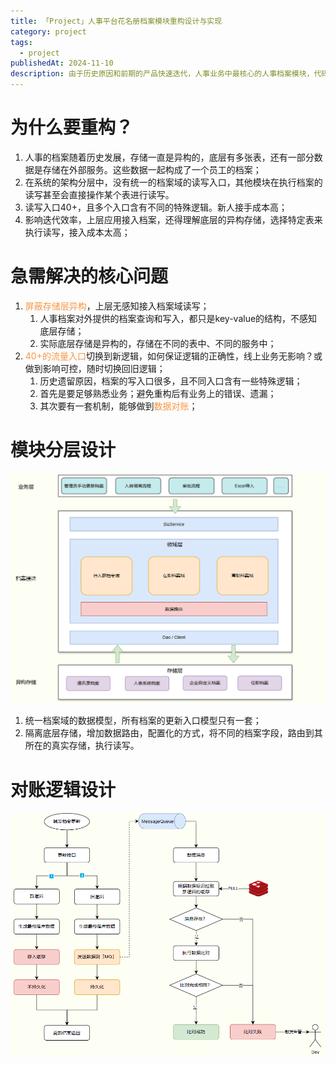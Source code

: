 ```yaml
---
title: 「Project」人事平台花名册档案模块重构设计与实现
category: project
tags:
  - project
publishedAt: 2024-11-10
description: 由于历史原因和前期的产品快速迭代，人事业务中最核心的人事档案模块，代码开始变得越来越腐化，逐渐暴露出各种问题：1. 新人使用、接手、迭代的成本越来越高；2. 代码架构不合理，难以支撑更复杂的产品逻辑。这是这个人事档案重构项目开启的一个背景。
---
```


# 为什么要重构？

1. 人事的档案随着历史发展，存储一直是异构的，底层有多张表，还有一部分数据是存储在外部服务。这些数据一起构成了一个员工的档案；
2. 在系统的架构分层中，没有统一的档案域的读写入口，其他模块在执行档案的读写甚至会直接操作某个表进行读写。
3. 读写入口40+，且多个入口含有不同的特殊逻辑。新人接手成本高；
4. 影响迭代效率，上层应用接入档案，还得理解底层的异构存储，选择特定表来执行读写，接入成本太高；

# 急需解决的核心问题

1. <font color="#f79646">屏蔽存储层异构</font>，上层无感知接入档案域读写；
	1. 人事档案对外提供的档案查询和写入，都只是key-value的结构，不感知底层存储；
	2. 实际底层存储是异构的，存储在不同的表中、不同的服务中；
2. <font color="#f79646">40+的流量入口</font>切换到新逻辑，如何保证逻辑的正确性，线上业务无影响？或做到影响可控，随时切换回旧逻辑；
	1. 历史遗留原因，档案的写入口很多，且不同入口含有一些特殊逻辑；
	2. 首先是要足够熟悉业务；避免重构后有业务上的错误、遗漏；
	3. 其次要有一套机制，能够做到<font color="#f79646">数据对账</font>；

# 模块分层设计

![](/images/hr-saas-roster-architecture.png)

1. 统一档案域的数据模型，所有档案的更新入口模型只有一套；
2. 隔离底层存储，增加数据路由，配置化的方式，将不同的档案字段，路由到其所在的真实存储，执行读写。

# 对账逻辑设计

![](/images/hr-saas-roster-data-check.png)
